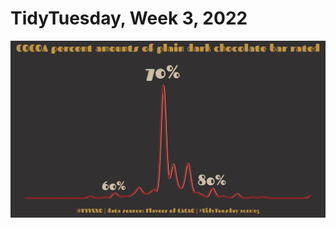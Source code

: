 # TidyTuesday, Week 3, 2022

![](https://raw.githubusercontent.com/pyykkojuha/tidytuesday/main/R/2022_03/TIDY_2022_03.png)
